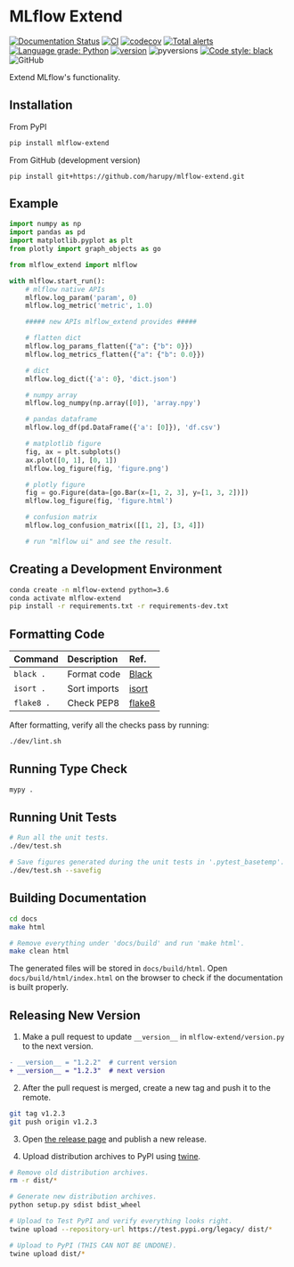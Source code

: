 # MLflow Extend

[![Documentation Status](https://readthedocs.org/projects/mlflow-extend/badge/?version=latest)](https://mlflow-extend.readthedocs.io/en/latest/?badge=latest)
[![CI](https://github.com/harupy/mlflow-extend/workflows/CI/badge.svg?event=push)](https://github.com/harupy/mlflow-extend/actions?query=workflow%3ACI)
[![codecov](https://codecov.io/gh/harupy/mlflow-extend/branch/master/graph/badge.svg)](https://codecov.io/gh/harupy/mlflow-extend)
[![Total alerts](https://img.shields.io/lgtm/alerts/g/harupy/mlflow-extend.svg?logo=lgtm&logoWidth=18)](https://lgtm.com/projects/g/harupy/mlflow-extend/alerts/)
[![Language grade: Python](https://img.shields.io/lgtm/grade/python/g/harupy/mlflow-extend.svg?logo=lgtm&logoWidth=18)](https://lgtm.com/projects/g/harupy/mlflow-extend/context:python)
[![version](https://img.shields.io/pypi/v/mlflow-extend?color=brightgreen)](https://pypi.org/project/mlflow-extend/)
![pyversions](https://img.shields.io/pypi/pyversions/mlflow-extend?color=brightgreen)
[![Code style: black](https://img.shields.io/badge/code%20style-black-000000.svg)](https://github.com/psf/black)
![GitHub](https://img.shields.io/github/license/harupy/mlflow-extend?color=brightgreen)

Extend MLflow's functionality.

## Installation

From PyPI

```bash
pip install mlflow-extend
```

From GitHub (development version)

```
pip install git+https://github.com/harupy/mlflow-extend.git
```

## Example

```python
import numpy as np
import pandas as pd
import matplotlib.pyplot as plt
from plotly import graph_objects as go

from mlflow_extend import mlflow

with mlflow.start_run():
    # mlflow native APIs
    mlflow.log_param('param', 0)
    mlflow.log_metric('metric', 1.0)

    ##### new APIs mlflow_extend provides #####

    # flatten dict
    mlflow.log_params_flatten({"a": {"b": 0}})
    mlflow.log_metrics_flatten({"a": {"b": 0.0}})

    # dict
    mlflow.log_dict({'a': 0}, 'dict.json')

    # numpy array
    mlflow.log_numpy(np.array([0]), 'array.npy')

    # pandas dataframe
    mlflow.log_df(pd.DataFrame({'a': [0]}), 'df.csv')

    # matplotlib figure
    fig, ax = plt.subplots()
    ax.plot([0, 1], [0, 1])
    mlflow.log_figure(fig, 'figure.png')

    # plotly figure
    fig = go.Figure(data=[go.Bar(x=[1, 2, 3], y=[1, 3, 2])])
    mlflow.log_figure(fig, 'figure.html')

    # confusion matrix
    mlflow.log_confusion_matrix([[1, 2], [3, 4]])

    # run "mlflow ui" and see the result.
```

## Creating a Development Environment

```bash
conda create -n mlflow-extend python=3.6
conda activate mlflow-extend
pip install -r requirements.txt -r requirements-dev.txt
```

## Formatting Code

| Command    | Description  | Ref.                                             |
| :--------- | :----------- | :----------------------------------------------- |
| `black .`  | Format code  | [Black](https://github.com/psf/black)            |
| `isort .`  | Sort imports | [isort](https://github.com/timothycrosley/isort) |
| `flake8 .` | Check PEP8   | [flake8](https://github.com/PyCQA/flake8)        |

After formatting, verify all the checks pass by running:

```bash
./dev/lint.sh
```

## Running Type Check

```bash
mypy .
```

## Running Unit Tests

```bash
# Run all the unit tests.
./dev/test.sh

# Save figures generated during the unit tests in '.pytest_basetemp'.
./dev/test.sh --savefig
```

## Building Documentation

```bash
cd docs
make html

# Remove everything under 'docs/build' and run 'make html'.
make clean html
```

The generated files will be stored in `docs/build/html`. Open `docs/build/html/index.html` on the browser to check if the documentation is built properly.

## Releasing New Version

1. Make a pull request to update `__version__` in `mlflow-extend/version.py` to the next version.

```diff
- __version__ = "1.2.2"  # current version
+ __version__ = "1.2.3"  # next version
```

2. After the pull request is merged, create a new tag and push it to the remote.

```bash
git tag v1.2.3
git push origin v1.2.3
```

3. Open [the release page](https://github.com/harupy/mlflow-extend/releases) and publish a new release.

4. Upload distribution archives to PyPI using [twine](https://github.com/pypa/twine#using-twine).

```bash
# Remove old distribution archives.
rm -r dist/*

# Generate new distribution archives.
python setup.py sdist bdist_wheel

# Upload to Test PyPI and verify everything looks right.
twine upload --repository-url https://test.pypi.org/legacy/ dist/*

# Upload to PyPI (THIS CAN NOT BE UNDONE).
twine upload dist/*
```
